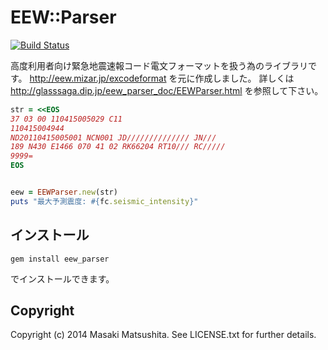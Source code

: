# EEW::Parser

[![Build Status](https://travis-ci.org/Glasssaga/eew_parser.svg?branch=master)](https://travis-ci.org/Glasssaga/eew_parser)

高度利用者向け緊急地震速報コード電文フォーマットを扱う為のライブラリです。
http://eew.mizar.jp/excodeformat を元に作成しました。
詳しくは http://glasssaga.dip.jp/eew_parser_doc/EEWParser.html を参照して下さい。

```ruby
str = <<EOS
37 03 00 110415005029 C11
110415004944
ND20110415005001 NCN001 JD////////////// JN///
189 N430 E1466 070 41 02 RK66204 RT10/// RC/////
9999=
EOS


eew = EEWParser.new(str)
puts "最大予測震度: #{fc.seismic_intensity}"
```

## インストール

```
gem install eew_parser
```

でインストールできます。

## Copyright

Copyright (c) 2014 Masaki Matsushita. See LICENSE.txt for
further details.
